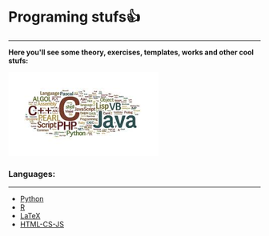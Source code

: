 # Programing stufs👍
---
**Here you'll see some theory, exercises, templates, works and other cool stufs:**

![](img/pro.jpeg)

### **Languages:**
---
* [Python](Python)
* [R](R)
* [LaTeX](LaTeX)
* [HTML-CS-JS](HTML-CS-JS)


